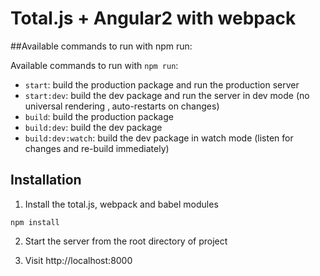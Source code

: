 # Total.js + Angular2 with webpack 

##Available commands to run with npm run:

Available commands to run with `npm run`:

 - `start`: build the production package and run the production server
 - `start:dev`: build the dev package and run the server in dev mode (no universal rendering ‚ auto-restarts on changes)
 - `build`: build the production package
 - `build:dev`: build the dev package
 - `build:dev:watch`: build the dev package in watch mode (listen for changes and re-build immediately)

## Installation

1. Install the total.js, webpack and babel modules
  
  ```
npm install
  ```

2. Start the server from the root directory of project

4. Visit http://localhost:8000

